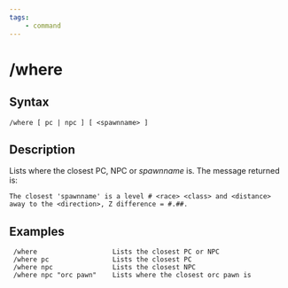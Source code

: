 ```yaml
---
tags:
    - command
---
```

# /where

## Syntax
<!--cmd-syntax-start-->
```eqcommand
/where [ pc | npc ] [ <spawnname> ]
```
<!--cmd-syntax-end-->

## Description
<!--cmd-desc-start-->
Lists where the closest PC, NPC or _spawnname_ is. The message returned is:

```text
The closest 'spawnname' is a level # <race> <class> and <distance> away to the <direction>, Z difference = #.##.
```
<!--cmd-desc-end-->
## Examples

```text
 /where                   Lists the closest PC or NPC
 /where pc                Lists the closest PC
 /where npc               Lists the closest NPC
 /where npc "orc pawn"    Lists where the closest orc pawn is
```

